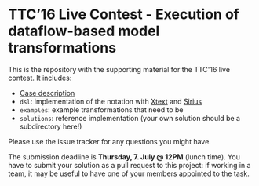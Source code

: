 # TTC’16 Live Contest - Execution of dataflow-based model transformations

This is the repository with the supporting material for the TTC'16 live contest.
It includes:

- [Case description](https://github.com/bluezio/ttc2016-live/raw/master/description/description.pdf)
- `dsl`: implementation of the notation with [Xtext](http://www.eclipse.org/Xtext/) and [Sirius](https://eclipse.org/sirius/)
- `examples`: example transformations that need to be 
- `solutions`: reference implementation (your own solution should be a subdirectory here!)

Please use the issue tracker for any questions you might have. 

The submission deadline is __Thursday, 7. July @ 12PM__ (lunch time).  You have to submit your solution as a pull request to this project: if working in a team, it may be useful to have one of your members appointed to the task.
